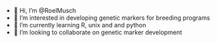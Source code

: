 - 👋 Hi, I’m @RoelMusch
- 👀 I’m interested in developing genetic markers for breeding programs
- 🌱 I’m currently learning R, unix and and python
- 💞️ I’m looking to collaborate on genetic marker development

<!---
RoelMusch/RoelMusch is a ✨ special ✨ repository because its `README.md` (this file) appears on your GitHub profile.
You can click the Preview link to take a look at your changes.
--->
